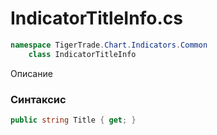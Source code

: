 
# IndicatorTitleInfo.cs
```csharp
namespace TigerTrade.Chart.Indicators.Common  
    class IndicatorTitleInfo
```

Описание

### Синтаксис
```csharp
public string Title { get; }
```
